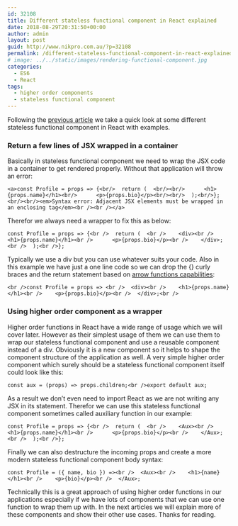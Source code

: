 ```yaml
---
id: 32108
title: Different stateless functional component in React explained
date: 2018-08-29T20:31:50+00:00
author: admin
layout: post
guid: http://www.nikpro.com.au/?p=32108
permalink: /different-stateless-functional-component-in-react-explained/
# image: ../../static/images/rendering-functional-component.jpg
categories:
  - ES6
  - React
tags:
  - higher order components
  - stateless functional component
---
```

Following the [previous article](http://www.nikpro.com.au/functional-component-in-react-explained-with-examples/) we take a quick look at some different stateless functional component in React with examples.

### Return a few lines of JSX wrapped in a container 

Basically in stateless functional component we need to wrap the JSX code in a container to get rendered properly. Without that application will throw an error:


```
<a>const Profile = props => {<br/>  return (  <br/><br/>      <h1>{props.name}</h1><br/>      <p>{props.bio}</p><br/><br/>  );<br/>};<br/><br/><em>Syntax error: Adjacent JSX elements must be wrapped in an enclosing tag</em><br /><br /></a>
```


Therefor we always need a wrapper to fix this as below:


```
const Profile = props => {<br />  return (  <br />    <div><br />      <h1>{props.name}</h1><br />      <p>{props.bio}</p><br />    </div>;<br />  );<br />};
```


Typically we use a div but you can use whatever suits your code. Also in this example we have just a one line code so we can drop the {} curly braces and the return statement based on [arrow functions capabilities](http://www.nikpro.com.au/some-arrow-function-benefits-with-examples-explained/):

```
<br />const Profile = props => <br />  <div><br />    <h1>{props.name}</h1><br />    <p>{props.bio}</p><br />  </div>;<br />
```


### Using higher order component as a wrapper

Higher order functions in React have a wide range of usage which we will cover later. However as their simplest usage of them we can use them to wrap our stateless functional component and use a reusable component instead of a div. Obviously it is a new component so it helps to shape the component structure of the application as well. A very simple higher order component which surely should be a stateless functional component itself could look like this:


```
const aux = (props) => props.children;<br />export default aux;
```


As a result we don&#8217;t even need to import React as we are not writing any JSX in its statement. Therefor we can use this stateless functional component sometimes called auxiliary function in our example:


```
const Profile = props => {<br />  return (  <br />    <Aux><br />      <h1>{props.name}</h1><br />      <p>{props.bio}</p><br />    </Aux>;<br />  );<br />};
```


Finally we can also destructure the incoming props and create a more modern stateless functional component body syntax:


```
const Profile = ({ name, bio }) =><br />  <Aux><br />    <h1>{name}</h1><br />    <p>{bio}</p><br />  </Aux>;
```


Technically this is a great approach of using higher order functions in our applications especially if we have lots of components that we can use one function to wrap them up with. In the next articles we will explain more of these components and show their other use cases. Thanks for reading.